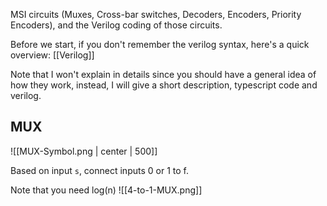 MSI circuits (Muxes, Cross-bar switches, Decoders, Encoders, Priority Encoders), and the Verilog coding of those circuits.


Before we start, if you don't remember the verilog syntax, here's a quick overview: [[Verilog]] 

Note that I won't explain in details since you should have a general idea of how they work, instead, I will give a short description, typescript code and verilog.


## MUX

![[MUX-Symbol.png | center | 500]]

Based on input `s`, connect inputs 0 or 1 to f.

Note that you need log(n)
![[4-to-1-MUX.png]]


